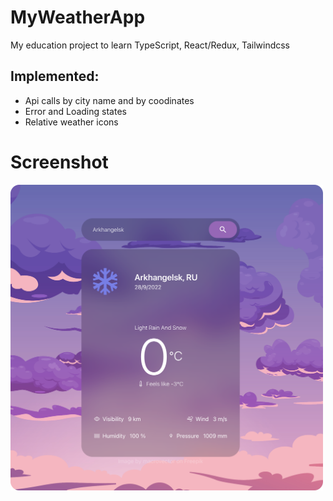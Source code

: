 # MyWeatherApp
 My education project to learn TypeScript, React/Redux, Tailwindcss
 ## Implemented:
 * Api calls by city name and by coodinates
 * Error and Loading states
 * Relative weather icons
# Screenshot
<img src="./.github/img/screenshot_weather.png" width="500">
